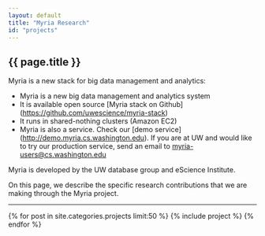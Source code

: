 ```yaml
---
layout: default
title: "Myria Research"
id: "projects"
---
```


## {{ page.title }}

Myria is a new stack for big data management and analytics:

* Myria is a new big data management and analytics system
* It is available open source [Myria stack on Github] (https://github.com/uwescience/myria-stack)
* It runs in shared-nothing clusters (Amazon EC2)
* Myria is also a service. Check our [demo service] (http://demo.myria.cs.washington.edu).
  If you are at UW and would like to try our production service, send an email to myria-users@cs.washington.edu

Myria is developed by the UW database group and eScience Institute.

On this page, we describe the specific research contributions
that we are making through the Myria project.

<hr>


<div class="container projectlist">
{% for post in site.categories.projects limit:50 %}
  {% include project %}
{% endfor %}
</div>
